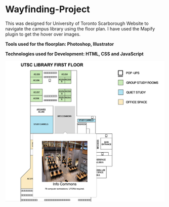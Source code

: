 # Wayfinding-Project

This was designed for University of Toronto Scarborough Website to navigate the campus library using the floor plan. I have used the Mapify plugin to get the hover over images.

**Tools used for the floorplan: Photoshop, Illustrator**

**Technologies used for Development: HTML, CSS and JavaScript**

![](Screen%20Shot%202020-06-07%20at%202.34.07%20AM.png)

